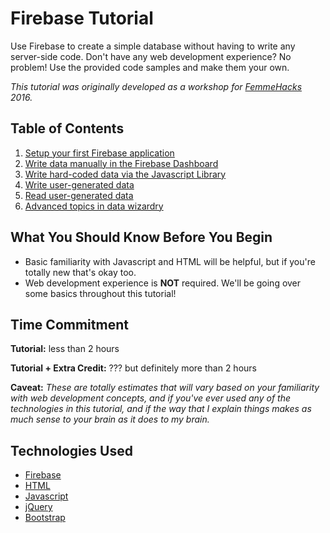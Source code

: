 # Firebase Tutorial

Use Firebase to create a simple database without having to write any server-side code. Don't have any web development experience? No problem! Use the provided code samples and make them your own.

*This tutorial was originally developed as a workshop for [FemmeHacks](http://femmehacks.io/) 2016.*

## Table of Contents

1. [Setup your first Firebase application](steps/step1_setup.md)
2. [Write data manually in the Firebase Dashboard](steps/step2_write_data_manually.md)
3. [Write hard-coded data via the Javascript Library
](steps/step3_write_hard_coded_data.md)
4. [Write user-generated data](steps/step4_write_dynamic_data.md)
5. [Read user-generated data](steps/step5_read_dynamic_data.md)
6. [Advanced topics in data wizardry](steps/step6_advanced_topics.md)

## What You Should Know Before You Begin

- Basic familiarity with Javascript and HTML will be helpful, but if you're totally new that's okay too.
- Web development experience is **NOT** required. We'll be going over some basics throughout this tutorial!

## Time Commitment

**Tutorial:** less than 2 hours

**Tutorial + Extra Credit:** ??? but definitely more than 2 hours

**Caveat:** *These are totally estimates that will vary based on your familiarity with web development concepts, and if you've ever used any of the technologies in this tutorial, and if the way that I explain things makes as much sense to your brain as it does to my brain.*

## Technologies Used

* [Firebase](https://firebase.google.com/)
* [HTML](http://www.w3schools.com/html/html_intro.asp)
* [Javascript](https://www.javascript.com/)
* [jQuery](https://jquery.com/)
* [Bootstrap](http://getbootstrap.com/)
